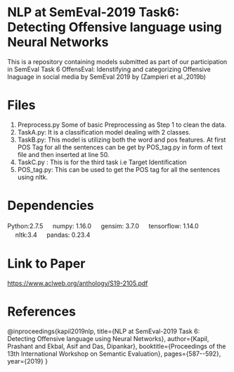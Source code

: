 # NLP at SemEval-2019 Task6: Detecting Offensive language using Neural Networks
This is a repository containing models submitted as part of our participation in SemEval Task 6 OffensEval: Idenstifying and categorizing Offensive lnaguage in social media by SemEval 2019 by (Zampieri et al.,2019b)

# Files
1. Preprocess.py Some of basic Preprocessing as Step 1 to clean the data.
2. TaskA.py: It is a classification model dealing with 2 classes.
3. TaskB.py: This model is utilizing both the word and pos features. At first POS Tag for all the sentences can be get by     POS_tag.py in form of text file and then inserted at line 50. 
4. TaskC.py : This is for the third task i.e Target Identification
5. POS_tag.py: This can be used to get the POS tag for all the sentences using nltk.


# Dependencies
Python:2.7.5 &#12288;
numpy: 1.16.0 &#12288;
gensim: 3.7.0 &#12288;
tensorflow: 1.14.0 &#12288;
nltk:3.4 &#12288;
pandas: 0.23.4 &#12288;




# Link to Paper 
https://www.aclweb.org/anthology/S19-2105.pdf

# References
@inproceedings{kapil2019nlp,
  title={NLP at SemEval-2019 Task 6: Detecting Offensive language using Neural Networks},
  author={Kapil, Prashant and Ekbal, Asif and Das, Dipankar},
  booktitle={Proceedings of the 13th International Workshop on Semantic Evaluation},
  pages={587--592},
  year={2019}
}
